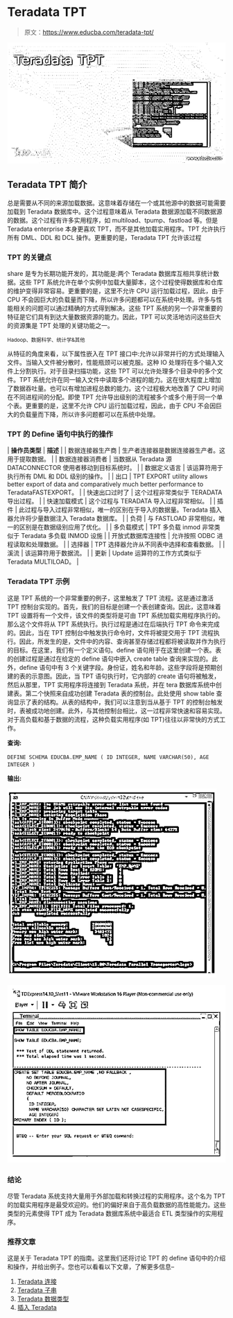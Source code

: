 # Teradata TPT

> 原文：<https://www.educba.com/teradata-tpt/>

![Teradata TPT](img/b9b4ffd176a6590d30af8cd23d28ca50.png)



## Teradata TPT 简介

总是需要从不同的来源加载数据。这意味着存储在一个或其他源中的数据可能需要加载到 Teradata 数据库中。这个过程意味着从 Teradata 数据源加载不同数据源的数据。这个过程有许多实用程序，如 multiload、tpump、fastload 等。但是 Teradata enterprise 本身更喜欢 TPT，而不是其他加载实用程序。TPT 允许执行所有 DML、DDL 和 DCL 操作。更重要的是，Teradata TPT 允许该过程

### TPT 的关键点

share 是专为长期功能开发的，其功能是:两个 Teradata 数据库互相共享统计数据。这些 TPT 系统允许在单个实例中加载大量脚本，这个过程使得数据库和仓库的维护变得非常容易。更重要的是，这里不允许 CPU 运行加载过程，因此，由于 CPU 不会因巨大的负载量而下降，所以许多问题都可以在系统中处理。许多与性能相关的问题可以通过精确的方式得到解决。这些 TPT 系统的另一个非常重要的特征是它们具有到达大量数据资源的能力。因此，TPT 可以灵活地访问这些巨大的资源集是 TPT 处理的关键功能之一。

<small>Hadoop、数据科学、统计学&其他</small>

从特征的角度来看，以下属性嵌入在 TPT 接口中:允许以非常并行的方式处理输入文件。当输入文件被分散时，性能瓶颈可以被克服。这种 IO 处理将在多个输入文件上分割执行。对于目录扫描功能，这些 TPT 可以允许处理多个目录中的多个文件。TPT 系统允许在同一输入文件中读取多个进程的能力。这在很大程度上增加了数据吞吐量。也可以有增加进程总数的能力。这个过程极大地改善了 CPU 时间在不同进程间的分配。即使 TPT 允许导出级别的流程被多个或多个用于同一个单个表。更重要的是，这里不允许 CPU 运行加载过程，因此，由于 CPU 不会因巨大的负载量而下降，所以许多问题都可以在系统中处理。

### TPT 的 Define 语句中执行的操作

| **操作员类型** | **描述** |
| 数据连接器生产商 | 生产者连接器是数据连接器生产者。这用于提取数据。 |
| 数据连接器消费者 | 当数据从 Teradata 源 DATACONNECTOR 使用者移动到目标系统时。 |
| 数据定义语言 | 该运算符用于执行所有 DML 和 DDL 级别的操作。 |
| 出口 | TPT EXPORT utility allows better export of data and comparatively much better performance to TeradataFASTEXPORT。 |
| 快速出口过时了 | 这个过程非常类似于 TERADATA 导出过程。 |
| 快速加载模式 | 这个过程与 TERADATA 导入过程非常相似。 |
| 插件 | 此过程与导入过程非常相似，唯一的区别在于导入的数据量。Teradata 插入器允许将少量数据注入 Teradata 数据库。 |
| 负荷 | 与 FASTLOAD 非常相似，唯一的区别是在数据级别应用了优化。 |
| 多负载模式 | TPT 多负载 inmod 非常类似于 Teradata 多负载 INMOD 设施 |
| 开放式数据库连接性 | 允许按照 ODBC 进程读取和处理数据。 |
| 选择器 | TPT 选择器允许从不同表中选择和查看数据。 |
| 溪流 | 该运算符用于数据流。 |
| 更新 | Update 运算符的工作方式类似于 Teradata MULTILOAD。 |

### Teradata TPT 示例

这是 TPT 系统的一个非常重要的例子，这里触发了 TPT 流程。这是通过激活 TPT 控制台实现的。首先，我们的目标是创建一个表创建查询。因此，这意味着 TPT 设置将有一个文件，该文件的类型将是可由 TPT 系统加载实用程序执行的。那么这个文件将从 TPT 系统执行。执行过程是通过在后端执行 TPT 命令来完成的。因此，当在 TPT 控制台中触发执行命令时，文件将被提交用于 TPT 流程执行。因此，所发生的是，文件中的内容、查询甚至存储过程都将被读取并作为执行的目标。在这里，我们有一个定义语句。define 语句用于在这里创建一个表。表的创建过程是通过在给定的 define 语句中嵌入 create table 查询来实现的。此外，define 语句中有 3 个关键字段。身份证，姓名和年龄。这些字段将是预期创建的表的示意图。因此，当 TPT 语句执行时，它内部的 create 语句将被触发，然后从那里，TPT 实用程序将连接到 Teradata 系统，并在 tera 数据库系统中创建表。第二个快照来自成功创建 Teradata 表的控制台。此处使用 show table 查询显示了表的结构。从表的结构中，我们可以注意到当从基于 TPT 的控制台触发时，表被成功地创建。此外，与其他控制台相比，这一过程非常快速和容易实现。对于高负载和基于数据的流程，这种负载实用程序(如 TPT)往往以非常快的方式工作。

**查询:**

`DEFINE SCHEMA EDUCBA.EMP_NAME
(
ID INTEGER,
NAME VARCHAR(50),
AGE INTEGER
)`

**输出:**

![Teradata TPT-1](img/8be37ebc7fd78d825bf9eb53fc987a12.png)



![Teradata TPT-2](img/510d9f45ecca59502f4b2812f0be4d9f.png)



### 结论

尽管 Teradata 系统支持大量用于外部加载和转换过程的实用程序。这个名为 TPT 的加载实用程序是最受欢迎的。他们的偏好来自于高负载数据的高性能能力。这些类型的元素使得 TPT 成为 Teradata 数据库系统中最适合 ETL 类型操作的实用程序。

### 推荐文章

这是关于 Teradata TPT 的指南。这里我们还将讨论 TPT 的 define 语句中的介绍和操作，并给出例子。您也可以看看以下文章，了解更多信息–

1.  [Teradata 连接](https://www.educba.com/teradata-concatenate/)
2.  [Teradata 子串](https://www.educba.com/teradata-substring/)
3.  [Teradata 数据类型](https://www.educba.com/teradata-data-types/)
4.  [插入 Teradata](https://www.educba.com/insert-into-teradata/)